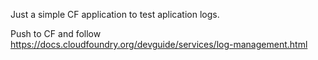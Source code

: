 Just a simple CF application to test aplication logs.

Push to CF and follow https://docs.cloudfoundry.org/devguide/services/log-management.html
